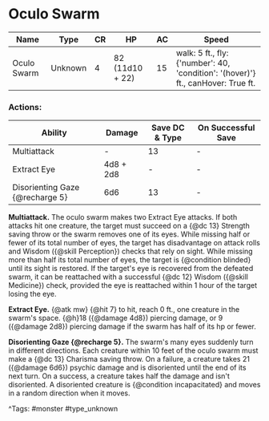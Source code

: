 # Oculo Swarm

| Name | Type | CR | HP | AC | Speed |
|------|------|----|----|----|-------|
| Oculo Swarm | Unknown | 4 | 82 (11d10 + 22) | 15 | walk: 5 ft., fly: {'number': 40, 'condition': '(hover)'} ft., canHover: True ft. |

### Actions:

| Ability | Damage | Save DC & Type | On Successful Save |
|---------|--------|----------------|--------------------|
| Multiattack | - | 13 | - |
| Extract Eye | 4d8 + 2d8 | - | - |
| Disorienting Gaze {@recharge 5} | 6d6 | 13 | - |


**Multiattack.** The oculo swarm makes two Extract Eye attacks. If both attacks hit one creature, the target must succeed on a {@dc 13} Strength saving throw or the swarm removes one of its eyes. While missing half or fewer of its total number of eyes, the target has disadvantage on attack rolls and Wisdom ({@skill Perception}) checks that rely on sight. While missing more than half its total number of eyes, the target is {@condition blinded} until its sight is restored. If the target's eye is recovered from the defeated swarm, it can be reattached with a successful {@dc 12} Wisdom ({@skill Medicine}) check, provided the eye is reattached within 1 hour of the target losing the eye.

**Extract Eye.** {@atk mw} {@hit 7} to hit, reach 0 ft., one creature in the swarm's space. {@h}18 ({@damage 4d8}) piercing damage, or 9 ({@damage 2d8}) piercing damage if the swarm has half of its hp or fewer.

**Disorienting Gaze {@recharge 5}.** The swarm's many eyes suddenly turn in different directions. Each creature within 10 feet of the oculo swarm must make a {@dc 13} Charisma saving throw. On a failure, a creature takes 21 ({@damage 6d6}) psychic damage and is disoriented until the end of its next turn. On a success, a creature takes half the damage and isn't disoriented. A disoriented creature is {@condition incapacitated} and moves in a random direction when it moves.

^Tags: #monster #type_unknown